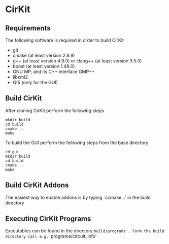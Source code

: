 # CirKit

## Requirements

The following software is required in order to build CirKit

* git
* cmake (at least version 2.8.9)
* g++ (at least version 4.9.0) or clang++ (at least version 3.5.0)
* boost (at least version 1.48.0)
* GNU MP, and its C++ interface GMP++
* libxml2
* Qt5 (only for the GUI)

## Build CirKit

After cloning CirKit perform the following steps

    mkdir build
    cd build
    cmake ..
    make

To build the GUI perform the following steps from the base directory

    cd gui
    mkdir build
    cd build
    cmake ..
    make

## Build CirKit Addons

The easiest way to enable addons is by typing `ccmake ..' in the build directory

## Executing CirKit Programs

Executables can be found in the directory `build/programs'. Form the build
directory call e.g. `programs/circuit_info'
